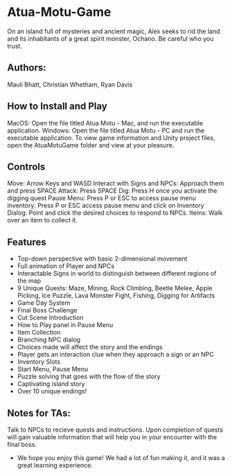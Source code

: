 # Atua-Motu-Game
On an island full of mysteries and ancient magic, Alex seeks to rid the land and its inhabitants of a great spirit monster, Ochano. Be careful who you trust.

## Authors:
Mauli Bhatt, Christian Whetham, Ryan Davis

## How to Install and Play
MacOS: Open the file titled Atua Motu - Mac, and run the executable application.
Windows: Open the file titled Atua Motu - PC and run the executable application. 
To view game information and Unity project files, open the AtuaMotuGame folder and view at your pleasure.

## Controls
Move: Arrow Keys and WASD
Interact with Signs and NPCs: Approach them and press SPACE
Attack: Press SPACE
Dig: Press H once you activate the digging quest
Pause Menu: Press P or ESC to access pause menu
Inventory: Press P or ESC access pause menu and click on Inventory
Dialog: Point and click the desired choices to respond to NPCs.
Items: Walk over an item to collect it.

## Features
-  Top-down perspective with basic 2-dimensional movement
-  Full animation of Player and NPCs
-  Interactable Signs in world to distinguish between different regions of the map
-  9 Unique Quests: Maze, Mining, Rock Climbing, Beetle Melee, Apple Picking, Ice Puzzle, Lava Monster Fight, Fishing, Digging for Artifacts
-  Game Day System
-  Final Boss Challenge
-  Cut Scene Introduction
-  How to Play panel in Pause Menu
-  Item Collection
-  Branching NPC dialog
-  Choices made will affect the story and the endings
-  Player gets an interaction clue when they approach a sign or an NPC
-  Inventory Slots
-  Start Menu, Pause Menu
-  Puzzle solving that goes with the flow of the story
-  Captivating island story
-  Over 10 unique endings!

## Notes for TAs:
Talk to NPCs to recieve quests and instructions. Upon completion of quests will gain valuable information that will help you in your encounter with the final boss.
- We hope you enjoy this game! We had a lot of fun making it, and it was a great learning experience. 
